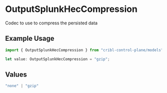 # OutputSplunkHecCompression

Codec to use to compress the persisted data

## Example Usage

```typescript
import { OutputSplunkHecCompression } from "cribl-control-plane/models";

let value: OutputSplunkHecCompression = "gzip";
```

## Values

```typescript
"none" | "gzip"
```